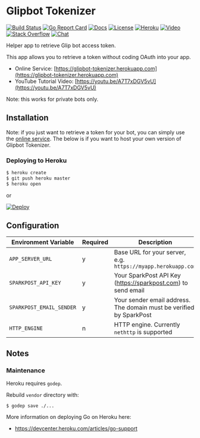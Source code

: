 # Glipbot Tokenizer

[![Build Status][build-status-svg]][build-status-link]
[![Go Report Card][goreport-svg]][goreport-link]
[![Docs][docs-godoc-svg]][docs-godoc-link]
[![License][license-svg]][license-link]
[![Heroku][heroku-svg]][heroku-link]
[![Video][video-svg]][video-link]
[![Stack Overflow][stackoverflow-svg]][stackoverflow-url]
[![Chat][chat-svg]][chat-url]

Helper app to retrieve Glip bot access token.

This app allows you to retrieve a token without coding OAuth into your app.

* Online Service: [https://glipbot-tokenizer.herokuapp.com](https://glipbot-tokenizer.herokuapp.com)
* YouTube Tutorial Video: [https://youtu.be/A7T7xDGV5vU](https://youtu.be/A7T7xDGV5vU)

Note: this works for private bots only.

## Installation

Note: if you just want to retrieve a token for your bot, you can simply use the [online service](https://glipbot-tokenizer.herokuapp.com). The below is if you want to host your own version of Glipbot Tokenizer.

### Deploying to Heroku

```sh
$ heroku create
$ git push heroku master
$ heroku open
```

or

[![Deploy](https://www.herokucdn.com/deploy/button.svg)](https://heroku.com/deploy)

## Configuration

| Environment Variable | Required | Description |
|----------------------|----------|-------------|
| `APP_SERVER_URL`     | y | Base URL for your server, e.g. `https://myapp.herokuapp.com` |
| `SPARKPOST_API_KEY`  | y | Your SparkPost API Key (https://sparkpost.com) to send email |
| `SPARKPOST_EMAIL_SENDER` | y | Your sender email address. The domain must be verified by SparkPost |
| `HTTP_ENGINE` | n | HTTP engine. Currently `nethttp` is supported |

## Notes

### Maintenance

Heroku requires `godep`.

Rebuild `vendor` directory with:

```
$ godep save ./...
```

More information on deploying Go on Heroku here:

* https://devcenter.heroku.com/articles/go-support

 [build-status-svg]: https://api.travis-ci.org/grokify/glipbot-tokenizer.svg?branch=master
 [build-status-link]: https://travis-ci.org/grokify/glipbot-tokenizer
 [goreport-svg]: https://goreportcard.com/badge/github.com/grokify/glipbot-tokenizer
 [goreport-link]: https://goreportcard.com/report/github.com/grokify/glipbot-tokenizer
 [docs-godoc-svg]: https://img.shields.io/badge/docs-godoc-blue.svg
 [docs-godoc-link]: https://godoc.org/github.com/grokify/glipbot-tokenizer
 [license-svg]: https://img.shields.io/badge/license-MIT-blue.svg
 [license-link]: https://github.com/grokify/glipbot-tokenizer/blob/master/LICENSE.md
 [heroku-svg]: https://img.shields.io/badge/%E2%86%91_deploy-Heroku-7056bf.svg?style=flat
 [heroku-link]: https://heroku.com/deploy
 [video-svg]: https://img.shields.io/badge/YouTube-tutorial-red.svg
 [video-link]: https://youtu.be/A7T7xDGV5vU
 [chat-svg]: https://img.shields.io/badge/%F0%9F%92%AC_Chat_on-Glip-orange.svg?style=flat
 [chat-url]: https://glipped.herokuapp.com/
 [stackoverflow-svg]: https://img.shields.io/badge/stack%20overflow-ringcentral-orange.svg
 [stackoverflow-url]: https://stackoverflow.com/questions/tagged/ringcentral
